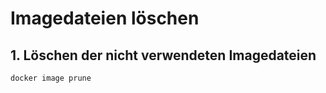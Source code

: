 # Imagedateien löschen
## 1. Löschen der nicht verwendeten Imagedateien
```bash
docker image prune
```
